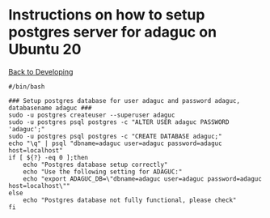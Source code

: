 # Instructions on how to setup postgres server for adaguc on Ubuntu 20

[Back to Developing](../../Developing.md)

```
#/bin/bash

### Setup postgres database for user adaguc and password adaguc, databasename adaguc ###
sudo -u postgres createuser --superuser adaguc
sudo -u postgres psql postgres -c "ALTER USER adaguc PASSWORD 'adaguc';"
sudo -u postgres psql postgres -c "CREATE DATABASE adaguc;"
echo "\q" | psql "dbname=adaguc user=adaguc password=adaguc host=localhost"
if [ ${?} -eq 0 ];then
    echo "Postgres database setup correctly"
    echo "Use the following setting for ADAGUC:"
    echo "export ADAGUC_DB=\"dbname=adaguc user=adaguc password=adaguc host=localhost\""
else
    echo "Postgres database not fully functional, please check"
fi
```
